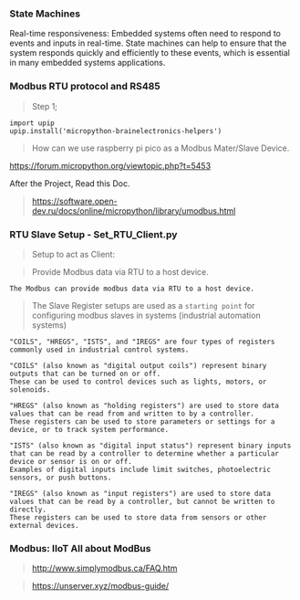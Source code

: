 ### State Machines
Real-time responsiveness: Embedded systems often need to respond to events and inputs in real-time. State machines can help to ensure that the system responds quickly and efficiently to these events, which is essential in many embedded systems applications.

### Modbus RTU protocol and RS485

> Step 1;
~~~~
import upip
upip.install('micropython-brainelectronics-helpers')
~~~~
> How can we use raspberry pi pico as a Modbus Mater/Slave Device.

https://forum.micropython.org/viewtopic.php?t=5453

After the Project, Read this Doc.
> https://software.open-dev.ru/docs/online/micropython/library/umodbus.html

### RTU Slave Setup - Set_RTU_Client.py
> Setup to act as Client:

> Provide Modbus data via RTU to a host device. 

`The Modbus can provide modbus data via RTU to a host device. `

> The Slave Register setups are used as a `starting point` for configuring modbus slaves in systems (industrial automation systems)

`"COILS", "HREGS", "ISTS", and "IREGS" are four types of registers commonly used in industrial control systems.`

    "COILS" (also known as "digital output coils") represent binary outputs that can be turned on or off.
    These can be used to control devices such as lights, motors, or solenoids.

    "HREGS" (also known as "holding registers") are used to store data values that can be read from and written to by a controller.
    These registers can be used to store parameters or settings for a device, or to track system performance.

    "ISTS" (also known as "digital input status") represent binary inputs that can be read by a controller to determine whether a particular device or sensor is on or off.
    Examples of digital inputs include limit switches, photoelectric sensors, or push buttons.

    "IREGS" (also known as "input registers") are used to store data values that can be read by a controller, but cannot be written to directly. 
    These registers can be used to store data from sensors or other external devices.

### Modbus: IIoT All about ModBus
> http://www.simplymodbus.ca/FAQ.htm

> https://unserver.xyz/modbus-guide/

> 